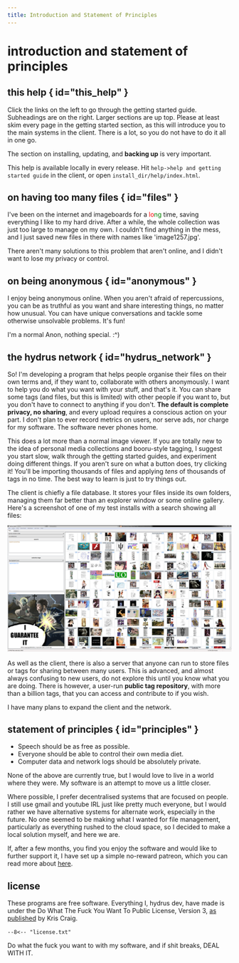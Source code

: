 ```yaml
---
title: Introduction and Statement of Principles  
---
```


# introduction and statement of principles

## this help { id="this_help" }

Click the links on the left to go through the getting started guide. Subheadings are on the right. Larger sections are up top. Please at least skim every page in the getting started section, as this will introduce you to the main systems in the client. There is a lot, so you do not have to do it all in one go.

The section on installing, updating, and **backing up** is very important.

This help is available locally in every release. Hit `help->help and getting started guide` in the client, or open `install_dir/help/index.html`.

## on having too many files { id="files" }

I've been on the internet and imageboards for a <span style="color:red">lo</span><span style="color:green">ng</span> time, saving everything I like to my hard drive. After a while, the whole collection was just too large to manage on my own. I couldn't find anything in the mess, and I just saved new files in there with names like 'image1257.jpg'.

There aren't many solutions to this problem that aren't online, and I didn't want to lose my privacy or control.

## on being anonymous { id="anonymous" }

I enjoy being anonymous online. When you aren't afraid of repercussions, you can be as truthful as you want and share interesting things, no matter how unusual. You can have unique conversations and tackle some otherwise unsolvable problems. It's fun!

I'm a normal Anon, nothing special. :^)

## the hydrus network { id="hydrus_network" }

So! I'm developing a program that helps people organise their files on their own terms and, if they want to, collaborate with others anonymously. I want to help you do what you want with your stuff, and that's it. You can share some tags (and files, but this is limited) with other people if you want to, but you don't have to connect to anything if you don't. **The default is complete privacy, no sharing**, and every upload requires a conscious action on your part. I don't plan to ever record metrics on users, nor serve ads, nor charge for my software. The software never phones home.

This does a lot more than a normal image viewer. If you are totally new to the idea of personal media collections and booru-style tagging, I suggest you start slow, walk through the getting started guides, and experiment doing different things. If you aren't sure on what a button does, try clicking it! You'll be importing thousands of files and applying _tens_ of thousands of tags in no time. The best way to learn is just to try things out.

The client is chiefly a file database. It stores your files inside its own folders, managing them far better than an explorer window or some online gallery. Here's a screenshot of one of my test installs with a search showing all files:

[![](images/example_client.png "WELCOME TO INTERNET")](images/example_client.png)

As well as the client, there is also a server that anyone can run to store files or tags for sharing between many users. This is advanced, and almost always confusing to new users, do not explore this until you know what you are doing. There is however, a user-run **public tag repository**, with more than a billion tags, that you can access and contribute to if you wish.

I have many plans to expand the client and the network.

## statement of principles { id="principles" }

*   Speech should be as free as possible.
*   Everyone should be able to control their own media diet.
*   Computer data and network logs should be absolutely private.

None of the above are currently true, but I would love to live in a world where they were. My software is an attempt to move us a little closer.

Where possible, I prefer decentralised systems that are focused on people. I still use gmail and youtube IRL just like pretty much everyone, but I would rather we have alternative systems for alternate work, especially in the future. No one seemed to be making what I wanted for file management, particularly as everything rushed to the cloud space, so I decided to make a local solution myself, and here we are.

If, after a few months, you find you enjoy the software and would like to further support it, I have set up a simple no-reward patreon, which you can read more about [here](support.md).

## license

These programs are free software. Everything I, hydrus dev, have made is under the Do What The Fuck You Want To Public License, Version 3, [as published](https://github.com/sirkris/WTFPL/blob/master/WTFPL.md) by Kris Craig.

``` title="license.txt"
--8<-- "license.txt"
```

Do what the fuck you want to with my software, and if shit breaks, DEAL WITH IT.
